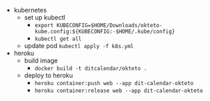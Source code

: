 * kubernetes
  * set up kubectl
    * `export KUBECONFIG=$HOME/Downloads/okteto-kube.config:${KUBECONFIG:-$HOME/.kube/config}`
    * `kubectl get all`
  * update pod `kubectl apply -f k8s.yml`
* heroku
  * build image
    * `docker build -t ditcalendar/okteto .`
  * deploy to heroku
    * `heroku container:push web --app dit-calendar-okteto`
    * `heroku container:release web --app dit-calendar-okteto`